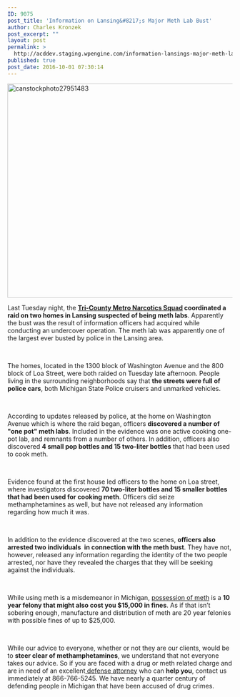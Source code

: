 ```yaml
---
ID: 9075
post_title: 'Information on Lansing&#8217;s Major Meth Lab Bust'
author: Charles Kronzek
post_excerpt: ""
layout: post
permalink: >
  http://acddev.staging.wpengine.com/information-lansings-major-meth-lab-bust.html
published: true
post_date: 2016-10-01 07:30:14
---
```

<img class="alignnone size-large wp-image-9076" src="http://acddev.staging.wpengine.com/wp-content/uploads/2016/10/canstockphoto27951483-1024x768.jpg" alt="canstockphoto27951483" width="640" height="480" />

<span style="font-weight: 400;">Last Tuesday night, the </span><b><a href="http://www.lansingmi.gov/483/Tri-County-Metro-Narcotics" target="_blank">Tri-County Metro Narcotics Squad</a> coordinated a raid on two homes in Lansing suspected of being meth labs</b><span style="font-weight: 400;">. Apparently the bust was the result of information officers had acquired while conducting an undercover operation. The meth lab was apparently one of the largest ever busted by police in the Lansing area.</span>

&nbsp;

<span style="font-weight: 400;">The homes, located in the 1300 block of Washington Avenue and the 800 block of Loa Street, were both raided on Tuesday late afternoon. People living in the surrounding neighborhoods say that </span><b>the streets were full of police cars</b><span style="font-weight: 400;">, both Michigan State Police cruisers and unmarked vehicles.</span>

&nbsp;

<span style="font-weight: 400;">According to updates released by police, at the home on Washington Avenue which is where the raid began, officers </span><b>discovered a number of "one pot" meth labs</b><span style="font-weight: 400;">. Included in the evidence was one active cooking one-pot lab, and remnants from a number of others. In addition, officers also discovered </span><b>4 small pop bottles and 15 two-liter bottles</b><span style="font-weight: 400;"> that had been used to cook meth.</span>

&nbsp;

<span style="font-weight: 400;">Evidence found at the first house led officers to the home on Loa street, where investigators discovered </span><b>70 two-liter bottles and 15 smaller bottles that had been used for cooking meth</b><span style="font-weight: 400;">. Officers did seize methamphetamines as well, but have not released any information regarding how much it was.</span>

&nbsp;

<span style="font-weight: 400;">In addition to the evidence discovered at the two scenes, </span><b>officers also arrested two individuals </b><span style="font-weight: 400;"> </span><b>in connection with the meth bust</b><span style="font-weight: 400;">. They have not, however, released any information regarding the identity of the two people arrested, nor have they revealed the charges that they will be seeking against the individuals.</span>

&nbsp;

<span style="font-weight: 400;">While using meth is a misdemeanor in Michigan, </span><a href="http://acddev.staging.wpengine.com/methamphetamine" target="_blank"><span style="font-weight: 400;">possession of meth</span></a><span style="font-weight: 400;"> is a </span><b>10 year felony that might also cost you $15,000 in fines</b><span style="font-weight: 400;">. As if that isn’t sobering enough, manufacture and distribution of meth are 20 year felonies with possible fines of up to $25,000.</span>

&nbsp;

<span style="font-weight: 400;">While our advice to everyone, whether or not they are our clients, would be to </span><b>steer clear of methamphetamines</b><span style="font-weight: 400;">, we understand that not everyone takes our advice. So if you are faced with a drug or meth related charge and are in need of an excellent</span><a href="http://acddev.staging.wpengine.com/trial-attorneys" target="_blank"><span style="font-weight: 400;"> defense attorney</span></a><span style="font-weight: 400;"> who can </span><b>help you</b><span style="font-weight: 400;">, contact us immediately at 866-766-5245. We have nearly a quarter century of defending people in Michigan that have been accused of drug crimes.</span>

&nbsp;